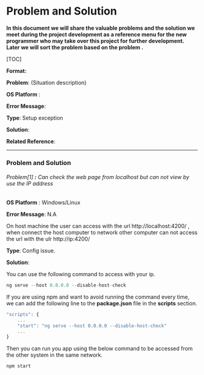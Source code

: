 # **Problem and Solution**

**In this document we will share the valuable problems and the solution we meet during the project development as a reference menu for the new programmer who may take over this project for further development. Later we will sort the problem based on the problem <type>.**

[TOC]

**Format:** 

**Problem**: (Situation description)

**OS Platform** :

**Error Message**:

**Type**: Setup exception

**Solution**:

**Related Reference**:

------

### Problem and Solution

###### Problem[1] **:** Can check the web page from localhost but can not view by use the IP address

**OS Platform** : Windows/Linux

**Error Message**: N.A 

On host machine the user can access with the url http://localhost:4200/ , when connect the host computer to network other computer can not access the url with the ulr http://ip:4200/

**Type**: Config issue.

**Solution**:

You can use the following command to access with your ip.

```js
ng serve --host 0.0.0.0 --disable-host-check
```

If you are using npm and want to avoid running the command every time, we can add the following line to the **package.json** file in the **scripts** section.

```js
"scripts": {
    ...
    "start": "ng serve --host 0.0.0.0 --disable-host-check"
    ...
}
```

Then you can run you app using the below command to be accessed from the other system in the same network.

```js
npm start
```

